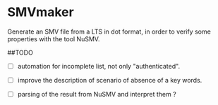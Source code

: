 # SMVmaker
Generate an SMV file from a LTS in dot format, in order to verify some properties with the tool NuSMV.


##TODO
- [ ] automation for incomplete list, not only "authenticated".

- [ ] improve the description of scenario of absence of a key words.

- [ ] parsing of the result from NuSMV and interpret them ?

